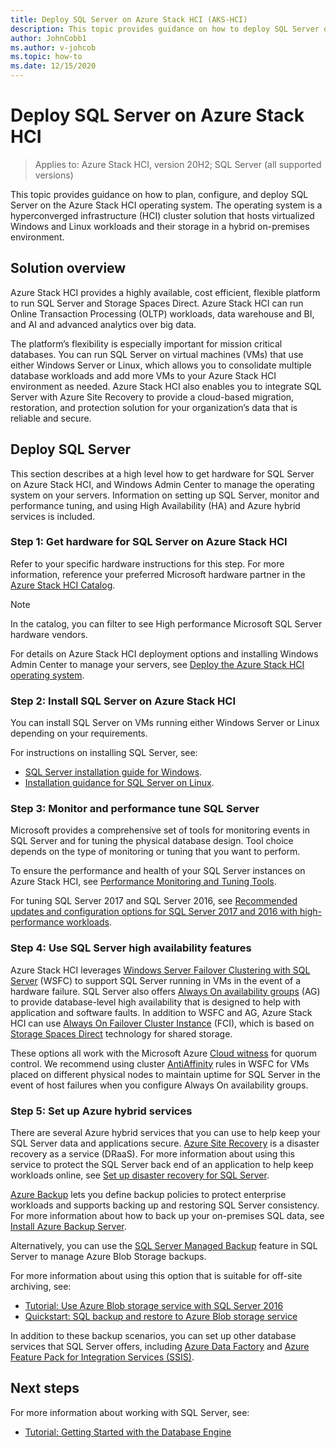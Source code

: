 ```yaml
---
title: Deploy SQL Server on Azure Stack HCI (AKS-HCI)
description: This topic provides guidance on how to deploy SQL Server on Azure Stack HCI.
author: JohnCobb1
ms.author: v-johcob
ms.topic: how-to
ms.date: 12/15/2020
---
```


# Deploy SQL Server on Azure Stack HCI

>Applies to: Azure Stack HCI, version 20H2; SQL Server (all supported versions)

This topic provides guidance on how to plan, configure, and deploy SQL Server on the Azure Stack HCI operating system. The operating system is a hyperconverged infrastructure (HCI) cluster solution that hosts virtualized Windows and Linux workloads and their storage in a hybrid on-premises environment.

## Solution overview
Azure Stack HCI provides a highly available, cost efficient, flexible platform to run SQL Server and Storage Spaces Direct. Azure Stack HCI can run Online Transaction Processing (OLTP) workloads, data warehouse and BI, and AI and advanced analytics over big data.

The platform’s flexibility is especially important for mission critical databases. You can run SQL Server on virtual machines (VMs) that use either Windows Server or Linux, which allows you to consolidate multiple database workloads and add more VMs to your Azure Stack HCI environment as needed. Azure Stack HCI also enables you to integrate SQL Server with Azure Site Recovery to provide a cloud-based migration, restoration, and protection solution for your organization’s data that is reliable and secure.

## Deploy SQL Server
This section describes at a high level how to get hardware for SQL Server on Azure Stack HCI, and Windows Admin Center to manage the operating system on your servers. Information on setting up SQL Server, monitor and performance tuning, and using High Availability (HA) and Azure hybrid services is included.

### Step 1: Get hardware for SQL Server on Azure Stack HCI
Refer to your specific hardware instructions for this step. For more information, reference your preferred Microsoft hardware partner in the [Azure Stack HCI Catalog](https://azure.microsoft.com/products/azure-stack/hci/catalog/).

> [!NOTE]
> In the catalog, you can filter to see High performance Microsoft SQL Server hardware vendors.

For details on Azure Stack HCI deployment options and installing Windows Admin Center to manage your servers, see [Deploy the Azure Stack HCI operating system](operating-system.md).

### Step 2: Install SQL Server on Azure Stack HCI
You can install SQL Server on VMs running either Windows Server or Linux depending on your requirements.

For instructions on installing SQL Server, see:
- [SQL Server installation guide for Windows](https://docs.microsoft.com/sql/database-engine/install-windows/install-sql-server?view=sql-server-ver15&preserve-view=true).
- [Installation guidance for SQL Server on Linux](https://docs.microsoft.com/sql/linux/sql-server-linux-setup?view=sql-server-ver15&preserve-view=true).

### Step 3: Monitor and performance tune SQL Server
Microsoft provides a comprehensive set of tools for monitoring events in SQL Server and for tuning the physical database design. Tool choice depends on the type of monitoring or tuning that you want to perform.

To ensure the performance and health of your SQL Server instances on Azure Stack HCI, see [Performance Monitoring and Tuning Tools](https://docs.microsoft.com/sql/relational-databases/performance/performance-monitoring-and-tuning-tools?view=sql-server-ver15&preserve-view=true).

For tuning SQL Server 2017 and SQL Server 2016, see [Recommended updates and configuration options for SQL Server 2017 and 2016 with high-performance workloads](https://support.microsoft.com/help/4465518/recommended-updates-and-configurations-for-sql-server).

### Step 4: Use SQL Server high availability features
Azure Stack HCI leverages [Windows Server Failover Clustering with SQL Server](https://docs.microsoft.com/sql/sql-server/failover-clusters/windows/windows-server-failover-clustering-wsfc-with-sql-server) (WSFC) to support SQL Server running in VMs in the event of a hardware failure. SQL Server also offers [Always On availability groups](https://docs.microsoft.com/sql/database-engine/availability-groups/windows/always-on-availability-groups-sql-server) (AG) to provide database-level high availability that is designed to help with application and software faults. In addition to WSFC and AG, Azure Stack HCI can use [Always On Failover Cluster Instance](https://docs.microsoft.com/sql/sql-server/failover-clusters/windows/always-on-failover-cluster-instances-sql-server) (FCI), which is based on [Storage Spaces Direct](https://docs.microsoft.com/azure/site-recovery/site-recovery-sql) technology for shared storage.

These options all work with the Microsoft Azure [Cloud witness](https://docs.microsoft.com/windows-server/failover-clustering/deploy-cloud-witness) for quorum control. We recommend using cluster [AntiAffinity](https://docs.microsoft.com/windows-server/failover-clustering/cluster-affinity) rules in WSFC for VMs placed on different physical nodes to maintain uptime for SQL Server in the event of host failures when you configure Always On availability groups.

### Step 5: Set up Azure hybrid services
There are several Azure hybrid services that you can use to help keep your SQL Server data and applications secure. [Azure Site Recovery](https://azure.microsoft.com/services/site-recovery/) is a disaster recovery as a service (DRaaS). For more information about using this service to protect the SQL Server back end of an application to help keep workloads online, see [Set up disaster recovery for SQL Server](https://docs.microsoft.com/azure/site-recovery/site-recovery-sql).

[Azure Backup](https://azure.microsoft.com/services/backup/) lets you define backup policies to protect enterprise workloads and supports backing up and restoring SQL Server consistency. For more information about how to back up your on-premises SQL data, see [Install Azure Backup Server](https://docs.microsoft.com/azure/backup/backup-azure-microsoft-azure-backup).

Alternatively, you can use the [SQL Server Managed Backup](https://docs.microsoft.com/sql/relational-databases/backup-restore/sql-server-managed-backup-to-microsoft-azure?view=sql-server-ver15&preserve-view=true) feature in SQL Server to manage Azure Blob Storage backups.

For more information about using this option that is suitable for off-site archiving, see: 

- [Tutorial: Use Azure Blob storage service with SQL Server 2016](https://docs.microsoft.com/sql/relational-databases/tutorial-use-azure-blob-storage-service-with-sql-server-2016?view=sql-server-ver15&preserve-view=true)
- [Quickstart: SQL backup and restore to Azure Blob storage service](https://docs.microsoft.com/sql/relational-databases/tutorial-sql-server-backup-and-restore-to-azure-blob-storage-service?view=sql-server-ver15&tabs=SSMS&preserve-view=true)

In addition to these backup scenarios, you can set up other database services that SQL Server offers, including [Azure Data Factory](https://docs.microsoft.com/azure/machine-learning/team-data-science-process/move-sql-azure-adf) and [Azure Feature Pack for Integration Services (SSIS)](https://docs.microsoft.com/sql/integration-services/azure-feature-pack-for-integration-services-ssis?view=sql-server-ver15&preserve-view=true).

## Next steps
For more information about working with SQL Server, see:
- [Tutorial: Getting Started with the Database Engine](https://docs.microsoft.com/sql/relational-databases/tutorial-getting-started-with-the-database-engine?view=sql-server-ver15&preserve-view=true)
